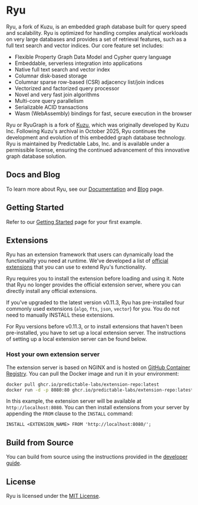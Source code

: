 # Ryu
Ryu, a fork of Kuzu, is an embedded graph database built for query speed and scalability. Ryu is optimized for handling complex analytical workloads 
on very large databases and provides a set of retrieval features, such as a full text search and vector indices. Our core feature set includes:

- Flexible Property Graph Data Model and Cypher query language
- Embeddable, serverless integration into applications
- Native full text search and vector index
- Columnar disk-based storage
- Columnar sparse row-based (CSR) adjacency list/join indices
- Vectorized and factorized query processor
- Novel and very fast join algorithms
- Multi-core query parallelism
- Serializable ACID transactions
- Wasm (WebAssembly) bindings for fast, secure execution in the browser

Ryu or RyuGraph is a fork of [Kuzu](https://github.com/kuzudb/kuzu), which was originally developed by Kuzu Inc. Following Kuzu's archival in October 2025, Ryu continues the development and evolution of this embedded graph database technology. Ryu is maintained by Predictable Labs, Inc. and is available under a permissible license, ensuring the continued advancement of this innovative graph database solution.

## Docs and Blog

To learn more about Ryu, see our [Documentation](https://ryugraph.io/docs) and [Blog](https://ryugraph.io/blog) page.

## Getting Started

Refer to our [Getting Started](https://ryugraph.io/docs/get-started/) page for your first example.

## Extensions
Ryu has an extension framework that users can dynamically load the functionality you need at runtime.
We've developed a list of [official extensions](https://ryugraph.io/docs/extensions/#available-extensions) that you can use to extend Ryu's functionality.

Ryu requires you to install the extension before loading and using it.
Note that Ryu no longer provides the official extension server, where you can directly install any official extensions.

If you've upgraded to the latest version v0.11.3, Ryu has pre-installed four commonly used extensions (`algo`, `fts`, `json`, `vector`) for you.
You do not need to manually INSTALL these extensions.

For Ryu versions before v0.11.3, or to install extensions that haven't been pre-installed, you have to set up a local extension server.
The instructions of setting up a local extension server can be found below.

### Host your own extension server

The extension server is based on NGINX and is hosted on [GitHub Container Registry](https://ghcr.io/predictable-labs/extension-repo). You can pull the Docker image and run it in your environment:

```bash
docker pull ghcr.io/predictable-labs/extension-repo:latest
docker run -d -p 8080:80 ghcr.io/predictable-labs/extension-repo:latest
```

In this example, the extension server will be available at `http://localhost:8080`. You can then install extensions from your server by appending the `FROM` clause to the `INSTALL` command:

```cypher
INSTALL <EXTENSION_NAME> FROM 'http://localhost:8080/';
```

## Build from Source

You can build from source using the instructions provided in the [developer guide](https://ryugraph.io/docs/developer-guide).

## License
Ryu is licensed under the [MIT License](LICENSE).

